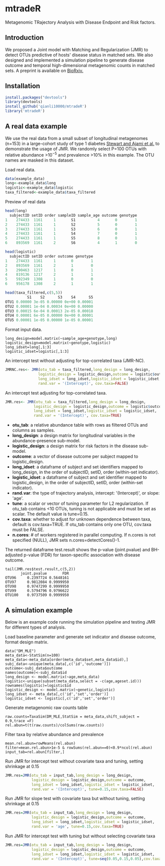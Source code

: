 # mtradeR

Metagenomic TRajectory Analysis with Disease Endpoint and Risk factors.

## Introduction

We proposed a Joint model with Matching and Regularization (JMR) to detect OTUs predictive of hosts' disease status in matched sets. We also designed and implemented a simulation pipeline to generate disease outcome and temporal high-dimensional metagenomic counts in matched sets. A preprint is available on [BioRxiv.](https://www.biorxiv.org/content/10.1101/2022.04.19.488854v2)

## Installation

```r
install.packages("devtools")
library(devtools)
install_github('qianli10000/mtradeR')
library('mtradeR')
```

## A real data example

We use the real data from a small subset of longitudinal metagenomes (n=153) in a large-cohort study of type 1 diabetes [Stewart and Ajami et al.](https://www.nature.com/articles/s41586-018-0617-x) to demonstrate the usage of JMR. We randomly select P=100 OTUs with relative abundance >$10^{-5}$ and prevalence >10% in this example. The OTU names are masked in this dataset.

Load real data.

```r
data(example_data)
long<-example_data$long
logistic<-example_data$logistic
taxa_filtered<-example_data$taxa_filtered
```
Preview of real data
```r
head(long)
  subjectID setID order sampleID sample_age outcome genotype
1    274433  1161     1       S1          4       0        1
2    274433  1161     1       S2          5       0        1
3    274433  1161     1       S3          6       0        1
4    274433  1161     1       S4          7       0        1
5    274433  1161     1       S5          8       0        1
6    893569  1161     2       S6          4       1        0

head(logistic)
  subjectID setID order outcome genotype
1    274433  1161     1       0        1
2    893569  1161     2       1        0
3    290463  1217     1       0        1
4    819136  1217     2       1        1
5    592349  1308     1       0        0
6    956178  1308     2       1        1

head(taxa_filtered,c(5,5))
          S1    S2      S3    S4      S5
OTU1 0.00000 3e-05 0.00000 0e+00 0.00001
OTU2 0.00001 1e-04 0.00034 0e+00 0.00000
OTU3 0.00015 6e-04 0.00013 2e-05 0.00018
OTU4 0.00001 6e-05 0.00000 0e+00 0.00001
OTU5 0.00001 1e-05 0.00000 1e-05 0.00001

```

Format input data.

```{r}
long_design=model.matrix(~sample_age+genotype,long)
logistic_design=model.matrix(~genotype,logistic)
long_idset=long[,1:3]
logistic_idset=logistic[,1:3]
```

An intercept test without adjusting for top-correlated taxa (JMR-NC).

```r
JMRNC.res<- JMR(otu_tab = taxa_filtered,long_design = long_design,
               logistic_design = logistic_design,outcome = logistic$outcome, 
               long_idset = long_idset,logistic_idset = logistic_idset,
               rand.var = '(Intercept)', cov.taxa=FALSE)
```

An intercept test adjusting for top-correlated taxa.

```r
JMR.res<- JMR(otu_tab = taxa_filtered,long_design = long_design,
             logistic_design = logistic_design,outcome = logistic$outcome, 
             long_idset = long_idset,logistic_idset = logistic_idset,
             rand.var = '(Intercept)', cov.taxa=TRUE)
```

-   **otu_tab**: a relative abundance table with rows as filtered OTUs and columns as samples.
-   **long_design**: a design matrix for longitudinal variables in the abundance-presence sub-model.
-   **logistic_design**: a design matrix for risk factors in the disease sub-model.
-   **outcome**: a vector of disease outcome per subject mapped to logistic_design.
-   **long_idset**: a dataframe of subject and set identifiers mapped to long_design, in the order of subjectID, setID, order (within-set indicator).
-   **logistic_idset**: a dataframe of subject and set identifier mapped to logistic_design, in the order of subjectID, setID, order (within-set indicator).
-   **rand.var**: the type of trajectory analysis, intercept: '(Intercept)', or slope: 'age'.
-   **tune**: a scalar or vector of tuning parameter for L2 regularization. If otu_tab contains \<10 OTUs, tuning is not applicable and must be set as scalar. The default value is tune=0.15.
-   **cov.taxa**: whether to adjust for unknown dependence between taxa, default is cov.taxa=TRUE. If otu_tab contains only one OTU, cov.taxa must be FALSE.
-   **n.cores**: \# of workers registered in parallel computing. If n.cores is not specified (NULL), JMR sets n.cores=detectCores()-1.

The returned dataframe test.result shows the p-value (joint.pvalue) and BH-adjusted p-value (FDR) for taxon-specific association with disease outcome.

```{r}
tail(JMR.res$test.result,c(5,2))
       joint.pvalue       FDR
OTU96     0.2397724 0.5648161
OTU97     0.9812084 0.9999950
OTU98     0.9747299 0.9999950
OTU99     0.5794796 0.9796622
OTU100    0.9737509 0.9999950
```

## A simulation example

Below is an example code running the simulation pipeline and testing JMR for different types of analysis.

Load baseline parameter and generate set indicator and disease outcome, format design matrix.

```{r}
data("DM_MLE")
meta_data<-StatSim(n=100)
meta_data<-meta_data[order(meta_data$set,meta_data$id),]
subj_data<-unique(meta_data[,c('id','outcome')])
outcome<-subj_data$outcome
names(outcome)<-subj_data$id
long_design <- model.matrix(~age,meta_data)
logistic<-unique(subset(meta_data,select = -c(age,ageset.id)))
rownames(logistic)=logistic$id
logistic_design <- model.matrix(~genetic,logistic)
long_idset <- meta_data[,c('id','set','order')]
logistic_idset <- logistic[,c('id','set','order')]
```

Generate metagenomic raw counts table

```{r}
raw.counts=TaxaSim(DM_MLE,StatSim = meta_data,shift_subject = 0.9,trace =F)
rel.abun=t(t(raw.counts)/colSums(raw.counts))
```

Filter taxa by relative abundance and prevalence

```{r}
mean.rel.abun=rowMeans(rel.abun)
filter=mean.rel.abun>1e-5 & rowSums(rel.abun==0)<0.9*ncol(rel.abun)
input_tab=rel.abun[filter,]
```

Run JMR for intercept test without covariate taxa and tuning, setting shrinkage at 0.15

```r
JMR.res=JMR(otu_tab = input_tab,long_design = long_design,
            logistic_design = logistic_design,outcome = outcome, 
            long_idset = long_idset,logistic_idset = logistic_idset,
            rand.var = '(Intercept)', tune=0.15,cov.taxa=FALSE)
```

Run JMR for slope test with covariate taxa but without tuning, setting shrinkage at 0.15

```r
JMR.res=JMR(otu_tab = input_tab,long_design = long_design,
            logistic_design = logistic_design,outcome = outcome, 
            long_idset = long_idset,logistic_idset = logistic_idset,
            rand.var = 'age', tune=0.15,cov.taxa=TRUE)
```

Run JMR for intercept test with tuning but without selecting covariate taxa

```r
JMR.res=JMR(otu_tab = input_tab,long_design = long_design,
            logistic_design = logistic_design,outcome = outcome, 
            long_idset = long_idset,logistic_idset = logistic_idset,
            rand.var = '(Intercept)', tune=seq(0.05,0.15,0.05),cov.taxa=FALSE)
```
